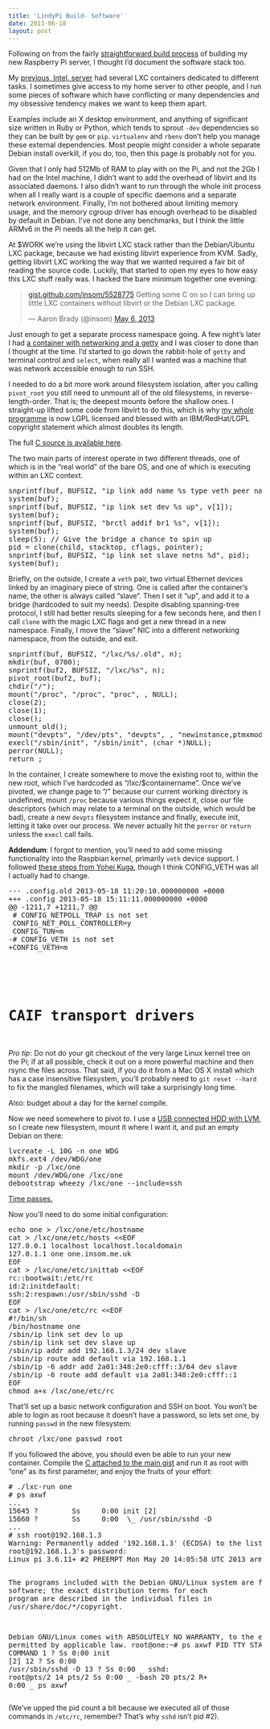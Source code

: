 ```yaml
---
title: 'LindyPi Build- Software'
date: 2013-06-10
layout: post
---
```

Following on from the fairly [straightforward build process][1] of building my new Raspberry Pi server, I thought I&rsquo;d document the software stack too.

My [previous, Intel, server][2] had several LXC containers dedicated to different tasks. I sometimes give access to my home server to other people, and I run some pieces of software which have conflicting or many dependencies and my obsessive tendency makes we want to keep them apart.

Examples include an X desktop environment, and anything of significant size written in Ruby or Python, which tends to sprout `-dev` dependencies so they can be built by `gem` or `pip`. `virtualenv` and `rbenv` don&rsquo;t help you manage these external dependencies. Most people might consider a whole separate Debian install overkill, if you do, too, then this page is probably not for you.

Given that I only had 512Mb of RAM to play with on the Pi, and not the 2Gb I had on the Intel machine, I didn&rsquo;t want to add the overhead of libvirt and its associated daemons. I also didn&rsquo;t want to run through the whole init process when all I really want is a couple of specific daemons and a separate network environment. Finally, I&rsquo;m not bothered about limiting memory usage, and the memory cgroup driver has enough overhead to be disabled by default in Debian. I&rsquo;ve not done any benchmarks, but I think the little ARMv6 in the Pi needs all the help it can get.

At $WORK we&rsquo;re using the libvirt LXC stack rather than the Debian/Ubuntu LXC package, because we had existing libvirt experience from KVM. Sadly, getting libvirt LXC working the way that we wanted required a fair bit of reading the source code. Luckily, that started to open my eyes to how easy this LXC stuff really was. I hacked the bare minimum together one evening:

<blockquote class="twitter-tweet">
  <p>
    <a href="https://t.co/eFWQRP3uGT" title="https://gist.github.com/insom/5528775">gist.github.com/insom/5528775</a> Getting some C on so I can bring up little LXC containers without libvirt or the Debian LXC package.
  </p>

  <p>
    &mdash; Aaron Brady (@insom) <a href="https://twitter.com/insom/status/331536971954524160">May 6, 2013</a>
  </p>
</blockquote>



Just enough to get a separate process namespace going. A few night&rsquo;s later I had [a container with networking and a getty][3] and I was closer to done than I thought at the time. I&rsquo;d started to go down the rabbit-hole of `getty` and terminal control and `select`, when really all I wanted was a machine that was network accessible enough to run SSH.

I needed to do a bit more work around filesystem isolation, after you calling `pivot_root` you still need to unmount all of the old filesystems, in reverse-length-order. That is; the deepest mounts before the shallow ones. I straight-up lifted some code from libvirt to do this, which is why [my whole programme][4] is now LGPL licensed and blessed with an IBM/RedHat/LGPL copyright statement which almost doubles its length.

The full [C source is available here][4].

The two main parts of interest operate in two different threads, one of which is in the &ldquo;real world&rdquo; of the bare OS, and one of which is executing within an LXC context.

<div class="codehilite">
  <pre><span class="n">snprintf</span><span class="p">(</span><span class="n">buf</span><span class="p">,</span> <span class="n">BUFSIZ</span><span class="p">,</span> <span class="s">"ip link add name %s type veth peer name slave"</span><span class="p">,</span> <span class="n">v</span><span class="p">[</span><span class="mi">1</span><span class="p">]);</span>
<span class="n">system</span><span class="p">(</span><span class="n">buf</span><span class="p">);</span>
<span class="n">snprintf</span><span class="p">(</span><span class="n">buf</span><span class="p">,</span> <span class="n">BUFSIZ</span><span class="p">,</span> <span class="s">"ip link set dev %s up"</span><span class="p">,</span> <span class="n">v</span><span class="p">[</span><span class="mi">1</span><span class="p">]);</span>
<span class="n">system</span><span class="p">(</span><span class="n">buf</span><span class="p">);</span>
<span class="n">snprintf</span><span class="p">(</span><span class="n">buf</span><span class="p">,</span> <span class="n">BUFSIZ</span><span class="p">,</span> <span class="s">"brctl addif br1 %s"</span><span class="p">,</span> <span class="n">v</span><span class="p">[</span><span class="mi">1</span><span class="p">]);</span>
<span class="n">system</span><span class="p">(</span><span class="n">buf</span><span class="p">);</span>
<span class="n">sleep</span><span class="p">(</span><span class="mi">5</span><span class="p">);</span> <span class="c1">// Give the bridge a chance to spin up</span>
<span class="n">pid</span> <span class="o">=</span> <span class="n">clone</span><span class="p">(</span><span class="n">child</span><span class="p">,</span> <span class="n">stacktop</span><span class="p">,</span> <span class="n">cflags</span><span class="p">,</span> <span class="n">pointer</span><span class="p">);</span>
<span class="n">snprintf</span><span class="p">(</span><span class="n">buf</span><span class="p">,</span> <span class="n">BUFSIZ</span><span class="p">,</span> <span class="s">"ip link set slave netns %d"</span><span class="p">,</span> <span class="n">pid</span><span class="p">);</span>
<span class="n">system</span><span class="p">(</span><span class="n">buf</span><span class="p">);</span>
</pre>
</div>

Briefly, on the outside, I create a `veth` pair, two virtual Ethernet devices linked by an imaginary piece of string. One is called after the container&rsquo;s name, the other is always called &ldquo;slave&rdquo;. Then I set it &ldquo;up&rdquo;, and add it to a bridge (hardcoded to suit my needs). Despite disabling spanning-tree protocol, I still had better results sleeping for a few seconds here, and then I call `clone` with the magic LXC flags and get a new thread in a new namespace. Finally, I move the &ldquo;slave&rdquo; NIC into a different networking namespace, from the outside, and exit.

<div class="codehilite">
  <pre><span class="n">snprintf</span><span class="p">(</span><span class="n">buf</span><span class="p">,</span> <span class="n">BUFSIZ</span><span class="p">,</span> <span class="s">"/lxc/%s/.old"</span><span class="p">,</span> <span class="n">n</span><span class="p">);</span>
<span class="n">mkdir</span><span class="p">(</span><span class="n">buf</span><span class="p">,</span> <span class="mo">0700</span><span class="p">);</span>
<span class="n">snprintf</span><span class="p">(</span><span class="n">buf2</span><span class="p">,</span> <span class="n">BUFSIZ</span><span class="p">,</span> <span class="s">"/lxc/%s"</span><span class="p">,</span> <span class="n">n</span><span class="p">);</span>
<span class="n">pivot_root</span><span class="p">(</span><span class="n">buf2</span><span class="p">,</span> <span class="n">buf</span><span class="p">);</span>
<span class="n">chdir</span><span class="p">(</span><span class="s">"/"</span><span class="p">);</span>
<span class="n">mount</span><span class="p">(</span><span class="s">"/proc"</span><span class="p">,</span> <span class="s">"/proc"</span><span class="p">,</span> <span class="s">"proc"</span><span class="p">,</span> <span class="mi"></span><span class="p">,</span> <span class="nb">NULL</span><span class="p">);</span>
<span class="n">close</span><span class="p">(</span><span class="mi">2</span><span class="p">);</span>
<span class="n">close</span><span class="p">(</span><span class="mi">1</span><span class="p">);</span>
<span class="n">close</span><span class="p">(</span><span class="mi"></span><span class="p">);</span>
<span class="n">unmount_old</span><span class="p">();</span>
<span class="n">mount</span><span class="p">(</span><span class="s">"devpts"</span><span class="p">,</span> <span class="s">"/dev/pts"</span><span class="p">,</span> <span class="s">"devpts"</span><span class="p">,</span> <span class="mi"></span><span class="p">,</span> <span class="s">"newinstance,ptmxmode=0666,mode=0620,gid=5"</span><span class="p">);</span>
<span class="n">execl</span><span class="p">(</span><span class="s">"/sbin/init"</span><span class="p">,</span> <span class="s">"/sbin/init"</span><span class="p">,</span> <span class="p">(</span><span class="kt">char</span> <span class="o">*</span><span class="p">)</span><span class="nb">NULL</span><span class="p">);</span>
<span class="n">perror</span><span class="p">(</span><span class="nb">NULL</span><span class="p">);</span>
<span class="k">return</span> <span class="mi"></span><span class="p">;</span>
</pre>
</div>

In the container, I create somewhere to move the existing root to, within the new root, which I&rsquo;ve hardcoded as &ldquo;/lxc/$containername&rdquo;. Once we&rsquo;ve pivoted, we change page to &ldquo;/&rdquo; because our current working directory is undefined, mount `/proc` because various things expect it, close our file descriptors (which may relate to a terminal on the outside, which would be bad), create a new `devpts` filesystem instance and finally, execute init, letting it take over our process. We never actually hit the `perror` or `return` unless the `execl` call fails.

**Addendum**: I forgot to mention, you&rsquo;ll need to add some missing functionality into the Raspbian kernel, primarily `veth` device support. I followed [these steps from Yohei Kuga][5], though I think CONFIG_VETH was all I actually had to change.

<div class="codehilite">
  <pre><span class="gd">--- .config.old 2013-05-18 11:20:10.000000000 +0000</span>
<span class="gi">+++ .config 2013-05-18 15:11:11.000000000 +0000</span>
<span class="gu">@@ -1211,7 +1211,7 @@</span>
 # CONFIG_NETPOLL_TRAP is not set
 CONFIG_NET_POLL_CONTROLLER=y
 CONFIG_TUN=m
<span class="gd">-# CONFIG_VETH is not set</span>
<span class="gi">+CONFIG_VETH=m</span>

 #
 # CAIF transport drivers
</pre>
</div>

_Pro tip_: Do not do your git checkout of the very large Linux kernel tree on the Pi; if at all possible, check it out on a more powerful machine and then rsync the files across. That said, if you do it from a Mac OS X install which has a case insensitive filesystem, you&rsquo;ll probably need to `git reset --hard` to fix the mangled filenames, which will take a surprisingly long time.

Also: budget about a day for the kernel compile.

Now we need somewhere to pivot _to_. I use a [USB connected HDD with LVM][1], so I create new filesystem, mount it where I want it, and put an empty Debian on there:

<div class="codehilite">
  <pre>lvcreate -L 10G -n one WDG
mkfs.ext4 /dev/WDG/one
mkdir -p /lxc/one
mount /dev/WDG/one /lxc/one
debootstrap wheezy /lxc/one --include<span class="o">=</span>ssh
</pre>
</div>

[Time passes.][6]

Now you&rsquo;ll need to do some initial configuration:

<div class="codehilite">
  <pre><span class="nb">echo </span>one &gt; /lxc/one/etc/hostname
cat &gt; /lxc/one/etc/hosts <span class="s">&lt;&lt;EOF</span>
<span class="s">127.0.0.1 localhost localhost.localdomain</span>
<span class="s">127.0.1.1 one one.insom.me.uk</span>
<span class="s">EOF</span>
cat &gt; /lxc/one/etc/inittab <span class="s">&lt;&lt;EOF</span>
<span class="s">rc::bootwait:/etc/rc</span>
<span class="s">id:2:initdefault:</span>
<span class="s">ssh:2:respawn:/usr/sbin/sshd -D</span>
<span class="s">EOF</span>
cat &gt; /lxc/one/etc/rc <span class="s">&lt;&lt;EOF</span>
<span class="s">#!/bin/sh</span>
<span class="s">/bin/hostname one</span>
<span class="s">/sbin/ip link set dev lo up</span>
<span class="s">/sbin/ip link set dev slave up</span>
<span class="s">/sbin/ip addr add 192.168.1.3/24 dev slave</span>
<span class="s">/sbin/ip route add default via 192.168.1.1</span>
<span class="s">/sbin/ip -6 addr add 2a01:348:2e0:cfff::3/64 dev slave</span>
<span class="s">/sbin/ip -6 route add default via 2a01:348:2e0:cfff::1</span>
<span class="s">EOF</span>
chmod a+x /lxc/one/etc/rc
</pre>
</div>

That&rsquo;ll set up a basic network configuration and SSH on boot. You won&rsquo;t be able to login as root because it doesn&rsquo;t have a password, so lets set one, by running `passwd` in the new filesystem:

<div class="codehilite">
  <pre>chroot /lxc/one passwd root
</pre>
</div>

If you followed the above, you should even be able to run your new container. Compile the [C attached to the main gist][4] and run it as root with &ldquo;one&rdquo; as its first parameter, and enjoy the fruits of your effort:

<div class="codehilite">
  <pre><span class="c"># ./lxc-run one</span>
<span class="c"># ps axwf</span>
...
15645 ?        Ss     0:00 init <span class="o">[</span>2<span class="o">]</span>
15660 ?        Ss     0:00  <span class="se">\_</span> /usr/sbin/sshd -D
...
<span class="c"># ssh root@192.168.1.3</span>
Warning: Permanently added <span class="s1">'192.168.1.3'</span> <span class="o">(</span>ECDSA<span class="o">)</span> to the list of known hosts.
root@192.168.1.3<span class="err">'</span>s password:
Linux pi 3.6.11+ <span class="c">#2 PREEMPT Mon May 20 14:05:58 UTC 2013 armv6l</span>

The programs included with the Debian GNU/Linux system are free software;
the exact distribution terms <span class="k">for </span>each program are described in the
individual files in /usr/share/doc/*/copyright.

Debian GNU/Linux comes with ABSOLUTELY NO WARRANTY, to the extent
permitted by applicable law.
root@one:~# ps axwf
  PID TTY      STAT   TIME COMMAND
    1 ?        Ss     0:00 init <span class="o">[</span>2<span class="o">]</span>
   12 ?        Ss     0:00 /usr/sbin/sshd -D
   13 ?        Ss     0:00  <span class="se">\_</span> sshd: root@pts/2
   14 pts/2    Ss     0:00      <span class="se">\_</span> -bash
   20 pts/2    R+     0:00          <span class="se">\_</span> ps axwf
</pre>
</div>

(We&rsquo;ve upped the pid count a bit because we executed all of those commands in `/etc/rc`, remember? That&rsquo;s why `sshd` isn&rsquo;t pid #2).

 [1]: /post/lindy-pi-1/hardware
 [2]: https://www.flickr.com/photos/insomnike/8928905212/
 [3]: https://gist.github.com/insom/5551176
 [4]: https://gist.github.com/insom/5749718
 [5]: https://plus.google.com/113091037050058478853/posts/8tYdBrbxu8i
 [6]: http://steel.lcc.gatech.edu/~marleigh/zork/transcript.html


